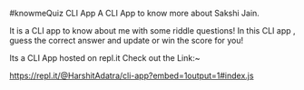 #knowmeQuiz CLI App A CLI App to know more about Sakshi Jain.

It is a CLI app to know about me with some riddle questions! In this CLI app , guess the correct answer and update or win the score for you!

Its a CLI App hosted on repl.it Check out the Link:~

https://repl.it/@HarshitAdatra/cli-app?embed=1output=1#index.js
